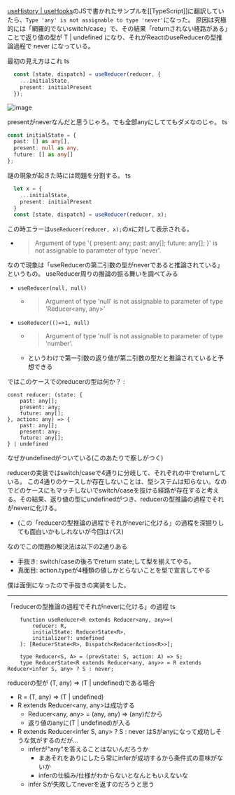 
[useHistory | useHooks](https://usehooks.com/useHistory/)のJSで書かれたサンプルを[[TypeScript]]に翻訳していたら、`Type 'any' is not assignable to type 'never'`になった。
原因は究極的には「網羅的でないswitch/case」で、その結果「returnされない経路がある」ことで返り値の型が T | undefined になり、それがReactのuseReducerの型推論過程で never になっている。

最初の見え方はこれ
ts

```typescript
  const [state, dispatch] = useReducer(reducer, {
    ...initialState,
    present: initialPresent
  });
```

![image](https://gyazo.com/130dbfe2c6bdd3d09caa7c73e2ad78b6/thumb/1000)

presentがneverなんだと思うじゃろ。でも全部anyにしててもダメなのじゃ。
ts

```typescript
const initialState = {
  past: [] as any[],
  present: null as any,
  future: [] as any[]
}; 
```


謎の現象が起きた時には問題を分割する。
ts

```typescript
  let x = {
    ...initialState,
    present: initialPresent
  }
  const [state, dispatch] = useReducer(reducer, x);
```

この時エラーは`useReducer(reducer, x);`のxに対して表示される。
- > Argument of type '{ present: any; past: any[]; future: any[]; }' is not assignable to parameter of type 'never'.

なので現象は「useReducerの第二引数の型がneverであると推論されている」というもの。
useReducer周りの推論の振る舞いを調べてみる
- `useReducer(null, null)`
    - > Argument of type 'null' is not assignable to parameter of type 'Reducer<any, any>'
- `useReducer(()=>1, null)`
    - > Argument of type 'null' is not assignable to parameter of type 'number'.
    - というわけで第一引数の返り値が第二引数の型だと推論されていると予想できる

ではこのケースでのreducerの型は何か？
:

```
const reducer: (state: {
    past: any[];
    present: any;
    future: any[];
}, action: any) => {
    past: any[];
    present: any;
    future: any[];
} | undefined
```

なぜかundefinedがついている(このあたりで察しがつく)

reducerの実装ではswitch/caseで4通りに分岐して、それぞれの中でreturnしている。
この4通りのケースしか存在しないことは、型システムは知らない。なのでどのケースにもマッチしないでswitch/caseを抜ける経路が存在すると考える。その結果、返り値の型にundefinedがつき、reducerの型推論の過程でそれがneverに化ける。
- (この「reducerの型推論の過程でそれがneverに化ける」の過程を深掘りしても面白いかもしれないが今回はパス)

なのでこの問題の解決法は以下の2通りある
- 手抜き: switch/caseの後ろでreturn state;して型を揃えてやる。
- 真面目: action.typeが4種類の値しかとらないことを型で宣言してやる

僕は面倒になったので手抜きの実装をした。

---
「reducerの型推論の過程でそれがneverに化ける」の過程
 ts

```
    function useReducer<R extends Reducer<any, any>>(
        reducer: R,
        initialState: ReducerState<R>,
        initializer?: undefined
    ): [ReducerState<R>, Dispatch<ReducerAction<R>>];
    
    type Reducer<S, A> = (prevState: S, action: A) => S;
    type ReducerState<R extends Reducer<any, any>> = R extends Reducer<infer S, any> ? S : never;
```

reducerの型が (T, any) => (T | undefined)である場合
- R = (T, any) => (T | undefined)
- R extends Reducer<any, any>は成功する
    - Reducer<any, any> = (any, any) => (any)だから
    - 返り値のanyに(T | undefined)が入る
- R extends Reducer<infer S, any> ? S : never はSがanyになって成功しそうな気がするのだが...
    - inferが"any"を答えることはないんだろうか
        - まあそれをありにしたら常にinferが成功するから条件式の意味がないか
        - inferの仕組み/仕様がわからないとなんともいえないな
    - infer Sが失敗してneverを返すのだろうと思う
